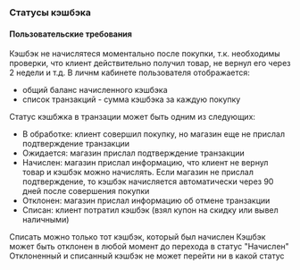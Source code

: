 ### Статусы кэшбэка

#### Пользовательские требования

Кэшбэк не начислятеся моментально после покупки, т.к. необходимы проверки, что клиент действительно получил товар, не вернул его через 2
 недели и т.д. В личнм кабинете пользователя отображается: 
- общий баланс начисленного кэшбэка 
- список транзакций - сумма кэшбэка за каждую покупку

Статус кэшбжка в транзации может быть одним из следующих:
- В обработке: клиент совершил покупку, но магазин еще не прислал подтверждение транзакции
- Ожидается: магазин прислал подтверждение транзакции
- Начислен: магазин прислал информацию, что клиент не вернул товар и кэшбэк можно начислять. 
Если магазин не прислал подтверждение, то кэшбэк начисляется автоматически через 90 дней после совершения покупки
- Отклонен: магазин прислал информацию об отмене транзакции
- Списан: клиент потратил кэшбэк (взял купон на скидку или вывел наличными)

Списать можно только тот кэшбэк, который был начислен
Кэшбэк может быть отклонен в любой момент до перехода в статус "Начислен"
Отклоненный и списанный кэшбэк не может перейти ни в какой статус
 